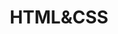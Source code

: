---
title:        HTML&CSS
layout:       default
permalink:    HTML&CSS/
category:     HTML&CSS
has_children: true
share:        true
shortRepo:

  - default
---